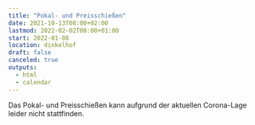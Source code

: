 ```yaml
---
title: "Pokal- und Preisschießen"
date: 2021-10-13T08:00+02:00
lastmod: 2022-02-02T08:00+01:00
start: 2022-01-08
location: dinkelhof
draft: false
canceled: true
outputs:
  - html
  - calendar
---
```


Das Pokal- und Preisschießen kann aufgrund der aktuellen Corona-Lage leider nicht stattfinden.
